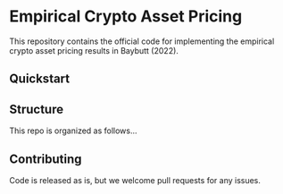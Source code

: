 # Empirical Crypto Asset Pricing

This repository contains the official code for implementing the empirical crypto asset pricing results in Baybutt (2022).

## Quickstart


## Structure

This repo is organized as follows...

## Contributing

Code is released as is, but we welcome pull requests for any issues.
